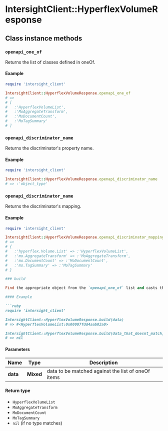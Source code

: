 # IntersightClient::HyperflexVolumeResponse

## Class instance methods

### `openapi_one_of`

Returns the list of classes defined in oneOf.

#### Example

```ruby
require 'intersight_client'

IntersightClient::HyperflexVolumeResponse.openapi_one_of
# =>
# [
#   :'HyperflexVolumeList',
#   :'MoAggregateTransform',
#   :'MoDocumentCount',
#   :'MoTagSummary'
# ]
```

### `openapi_discriminator_name`

Returns the discriminator's property name.

#### Example

```ruby
require 'intersight_client'

IntersightClient::HyperflexVolumeResponse.openapi_discriminator_name
# => :'object_type'
```

### `openapi_discriminator_name`

Returns the discriminator's mapping.

#### Example

```ruby
require 'intersight_client'

IntersightClient::HyperflexVolumeResponse.openapi_discriminator_mapping
# =>
# {
#   :'hyperflex.Volume.List' => :'HyperflexVolumeList',
#   :'mo.AggregateTransform' => :'MoAggregateTransform',
#   :'mo.DocumentCount' => :'MoDocumentCount',
#   :'mo.TagSummary' => :'MoTagSummary'
# }

### build

Find the appropriate object from the `openapi_one_of` list and casts the data into it.

#### Example

```ruby
require 'intersight_client'

IntersightClient::HyperflexVolumeResponse.build(data)
# => #<HyperflexVolumeList:0x00007fdd4aab02a0>

IntersightClient::HyperflexVolumeResponse.build(data_that_doesnt_match)
# => nil
```

#### Parameters

| Name | Type | Description |
| ---- | ---- | ----------- |
| **data** | **Mixed** | data to be matched against the list of oneOf items |

#### Return type

- `HyperflexVolumeList`
- `MoAggregateTransform`
- `MoDocumentCount`
- `MoTagSummary`
- `nil` (if no type matches)

